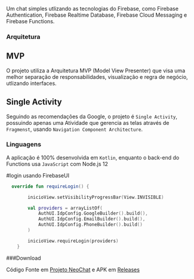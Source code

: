 Um chat simples utlizando as tecnologias do Firebase, como Firebase Authentication, Firebase Realtime Database, Firebase Cloud Messaging e Firebase Functions.

### Arquitetura

## MVP

O projeto utiliza a Arquitetura MVP (Model View Presenter) que visa uma melhor separação de responsabilidades, visualização e regra de negócio, utlizando interfaces.

## Single Activity

Seguindo as recomendações da Google, o projeto é `Single Activity`, possuindo apenas uma Atividade que gerencia as telas através de `Fragmenst`, usando `Navigation Component Architecture`.

### Linguagens

A aplicação é 100% desenvolvida em `Kotlin`, enquanto o back-end do Functions usa `JavaScript` com Node.js 12

#login usando FirebaseUI
```kotlin
  override fun requireLogin() {

        inicioView.setVisibilityProgressBar(View.INVISIBLE)

        val providers = arrayListOf(
            AuthUI.IdpConfig.GoogleBuilder().build(),
            AuthUI.IdpConfig.EmailBuilder().build(),
            AuthUI.IdpConfig.PhoneBuilder().build()
        )

        inicioView.requireLogin(providers)
    }
```

###Download

Código Fonte em [Projeto NeoChat](https://github.com/Irineu333/NeoChat) e APK em [Releases](https://github.com/Irineu333/NeoChat/releases)
